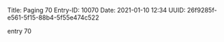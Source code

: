 Title: Paging 70
Entry-ID: 10070
Date: 2021-01-10 12:34
UUID: 26f9285f-e561-5f15-88b4-5f55e474c522

entry 70
